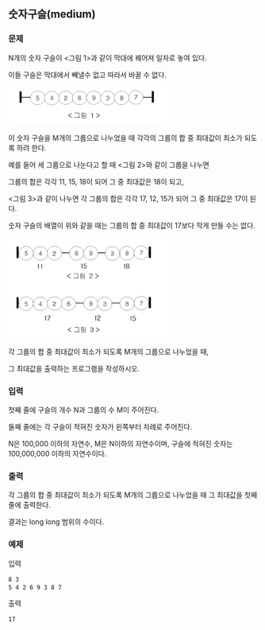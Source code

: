 ## 숫자구슬(medium)

### 문제


N개의 숫자 구슬이 <그림 1>과 같이 막대에 꿰어져 일자로 놓여 있다. 

이들 구슬은 막대에서 빼낼수 없고 따라서 바꿀 수 없다.


![그림01](34_fig_01.png)


이 숫자 구슬을 M개의 그룹으로 나누었을 때 각각의 그룹의 합 중 최대값이 최소가 되도록 하려 한다. 

예를 들어 세 그룹으로 나눈다고 할 때 <그림 2>와 같이 그룹을 나누면 

그룹의 합은 각각 11, 15, 18이 되어 그 중 최대값은 18이 되고, 

<그림 3>과 같이 나누면 각 그룹의 합은 각각 17, 12, 15가 되어 그 중 최대값은 17이 된다. 

숫자 구슬의 배열이 위와 같을 때는 그룹의 합 중 최대값이 17보다 작게 만들 수는 없다.

![그림01](34_fig_02.png)



각 그룹의 합 중 최대값이 최소가 되도록 M개의 그룹으로 나누었을 때, 

그 최대값을 출력하는 프로그램을 작성하시오. 




### 입력
첫째 줄에 구슬의 개수 N과 그룹의 수 M이 주어진다.

둘째 줄에는 각 구슬이 적혀진 숫자가 왼쪽부터 차례로 주어진다. 

N은 100,000 이하의 자연수, M은 N이하의 자연수이며, 구슬에 적혀진 숫자는 100,000,000 이하의 자연수이다.  




### 출력
각 그룹의 합 중 최대값이 최소가 되도록 M개의 그룹으로 나누었을 때 그 최대값을 첫째 줄에 출력한다.

결과는 long long 범위의 수이다.




### 예제
입력
```
8 3 
5 4 2 6 9 3 8 7
```

출력
```
17
```